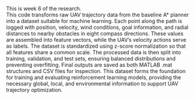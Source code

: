 This is week 6 of the research.  
This code transforms raw UAV trajectory data from the baseline A* planner into a dataset suitable for machine learning. Each point along the path is logged with position, velocity, wind conditions, goal information, and radial distances to nearby obstacles in eight compass directions. These values are assembled into feature vectors, while the UAV’s velocity actions serve as labels.
The dataset is standardized using z-score normalization so that all features share a common scale. The processed data is then split into training, validation, and test sets, ensuring balanced distributions and preventing overfitting. Final outputs are saved as both MATLAB .mat structures and CSV files for inspection.
This dataset forms the foundation for training and evaluating reinforcement learning models, providing the necessary global, local, and environmental information to support UAV trajectory optimization.
